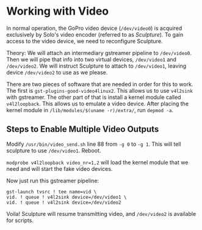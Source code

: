 # Working with Video

In normal operation, the GoPro video device (`/dev/video0`) is acquired exclusively by Solo's video encoder (referred to as _Sculpture_). To gain access to the video device, we need to reconfigure Sculpture.

Theory: We will attach an intermediary gstreamer pipeline to `/dev/video0`.  Then we will pipe that info into two virtual devices, `/dev/video1` and `/dev/video2`.  We will instruct Sculpture to attach to `/dev/video1`, leaving device `/dev/video2` to use as we please.

There are two pieces of software that are needed in order for this to work.  The first is `gst-plugins-good-video4linux2`.  This allows us to use `v4l2sink` with gstreamer.  The other part of that is install a kernel module called `v4l2loopback`.  This allows us to emulate a video device.  After placing the kernel module in `/lib/modules/$(uname -r)/extra/`, run `depmod -a`.

## Steps to Enable Multiple Video Outputs

Modify `/usr/bin/video_send.sh` line 88 from `-g 0` to `-g 1`.  This will tell sculpture to use `/dev/video1`. Reboot.

`modprobe v4l2loopback video_nr=1,2` will load the kernel module that we need and will start the fake video devices.

Now just run this gstreamer pipeline:

```
gst-launch tvsrc ! tee name=vid \
vid. ! queue ! v4l2sink device=/dev/video1 \
vid. ! queue ! v4l2sink device=/dev/video2
```

Voila! Sculpture will resume transmitting video, and `/dev/video2` is available for scripts.

